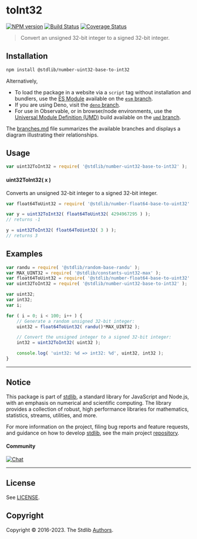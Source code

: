 <!--

@license Apache-2.0

Copyright (c) 2018 The Stdlib Authors.

Licensed under the Apache License, Version 2.0 (the "License");
you may not use this file except in compliance with the License.
You may obtain a copy of the License at

   http://www.apache.org/licenses/LICENSE-2.0

Unless required by applicable law or agreed to in writing, software
distributed under the License is distributed on an "AS IS" BASIS,
WITHOUT WARRANTIES OR CONDITIONS OF ANY KIND, either express or implied.
See the License for the specific language governing permissions and
limitations under the License.

-->

# toInt32

[![NPM version][npm-image]][npm-url] [![Build Status][test-image]][test-url] [![Coverage Status][coverage-image]][coverage-url] <!-- [![dependencies][dependencies-image]][dependencies-url] -->

> Convert an unsigned 32-bit integer to a signed 32-bit integer.

<section class="installation">

## Installation

```bash
npm install @stdlib/number-uint32-base-to-int32
```

Alternatively,

-   To load the package in a website via a `script` tag without installation and bundlers, use the [ES Module][es-module] available on the [`esm` branch][esm-url].
-   If you are using Deno, visit the [`deno` branch][deno-url].
-   For use in Observable, or in browser/node environments, use the [Universal Module Definition (UMD)][umd] build available on the [`umd` branch][umd-url].

The [branches.md][branches-url] file summarizes the available branches and displays a diagram illustrating their relationships.

</section>

<section class="usage">

## Usage

```javascript
var uint32ToInt32 = require( '@stdlib/number-uint32-base-to-int32' );
```

#### uint32ToInt32( x )

Converts an unsigned 32-bit integer to a signed 32-bit integer.

```javascript
var float64ToUint32 = require( '@stdlib/number-float64-base-to-uint32' );

var y = uint32ToInt32( float64ToUint32( 4294967295 ) );
// returns -1

y = uint32ToInt32( float64ToUint32( 3 ) );
// returns 3
```

</section>

<!-- /.usage -->

<section class="examples">

## Examples

<!-- eslint no-undef: "error" -->

```javascript
var randu = require( '@stdlib/random-base-randu' );
var MAX_UINT32 = require( '@stdlib/constants-uint32-max' );
var float64ToUint32 = require( '@stdlib/number-float64-base-to-uint32' );
var uint32ToInt32 = require( '@stdlib/number-uint32-base-to-int32' );

var uint32;
var int32;
var i;

for ( i = 0; i < 100; i++ ) {
    // Generate a random unsigned 32-bit integer:
    uint32 = float64ToUint32( randu()*MAX_UINT32 );

    // Convert the unsigned integer to a signed 32-bit integer:
    int32 = uint32ToInt32( uint32 );

    console.log( 'uint32: %d => int32: %d', uint32, int32 );
}
```

</section>

<!-- /.examples -->

<!-- Section for related `stdlib` packages. Do not manually edit this section, as it is automatically populated. -->

<section class="related">

</section>

<!-- /.related -->

<!-- Section for all links. Make sure to keep an empty line after the `section` element and another before the `/section` close. -->


<section class="main-repo" >

* * *

## Notice

This package is part of [stdlib][stdlib], a standard library for JavaScript and Node.js, with an emphasis on numerical and scientific computing. The library provides a collection of robust, high performance libraries for mathematics, statistics, streams, utilities, and more.

For more information on the project, filing bug reports and feature requests, and guidance on how to develop [stdlib][stdlib], see the main project [repository][stdlib].

#### Community

[![Chat][chat-image]][chat-url]

---

## License

See [LICENSE][stdlib-license].


## Copyright

Copyright &copy; 2016-2023. The Stdlib [Authors][stdlib-authors].

</section>

<!-- /.stdlib -->

<!-- Section for all links. Make sure to keep an empty line after the `section` element and another before the `/section` close. -->

<section class="links">

[npm-image]: http://img.shields.io/npm/v/@stdlib/number-uint32-base-to-int32.svg
[npm-url]: https://npmjs.org/package/@stdlib/number-uint32-base-to-int32

[test-image]: https://github.com/stdlib-js/number-uint32-base-to-int32/actions/workflows/test.yml/badge.svg?branch=main
[test-url]: https://github.com/stdlib-js/number-uint32-base-to-int32/actions/workflows/test.yml?query=branch:main

[coverage-image]: https://img.shields.io/codecov/c/github/stdlib-js/number-uint32-base-to-int32/main.svg
[coverage-url]: https://codecov.io/github/stdlib-js/number-uint32-base-to-int32?branch=main

<!--

[dependencies-image]: https://img.shields.io/david/stdlib-js/number-uint32-base-to-int32.svg
[dependencies-url]: https://david-dm.org/stdlib-js/number-uint32-base-to-int32/main

-->

[chat-image]: https://img.shields.io/gitter/room/stdlib-js/stdlib.svg
[chat-url]: https://gitter.im/stdlib-js/stdlib/

[stdlib]: https://github.com/stdlib-js/stdlib

[stdlib-authors]: https://github.com/stdlib-js/stdlib/graphs/contributors

[umd]: https://github.com/umdjs/umd
[es-module]: https://developer.mozilla.org/en-US/docs/Web/JavaScript/Guide/Modules

[deno-url]: https://github.com/stdlib-js/number-uint32-base-to-int32/tree/deno
[umd-url]: https://github.com/stdlib-js/number-uint32-base-to-int32/tree/umd
[esm-url]: https://github.com/stdlib-js/number-uint32-base-to-int32/tree/esm
[branches-url]: https://github.com/stdlib-js/number-uint32-base-to-int32/blob/main/branches.md

[stdlib-license]: https://raw.githubusercontent.com/stdlib-js/number-uint32-base-to-int32/main/LICENSE

</section>

<!-- /.links -->
